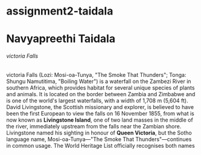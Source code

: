 # assignment2-taidala

# Navyapreethi Taidala
###### victoria Falls
victoria Falls (Lozi: Mosi-oa-Tunya, "The Smoke That Thunders"; Tonga: Shungu Namutitima, "Boiling Water") is a waterfall on the Zambezi River in southern Africa, which provides habitat for several unique species of plants and animals. It is located on the border between Zambia and Zimbabwe and is one of the world's largest waterfalls, with a width of 1,708 m (5,604 ft).
David Livingstone, the Scottish missionary and explorer, is believed to have been the first European to view the falls on 16 November 1855, from what is now known as **Livingstone Island**, one of two land masses in the middle of the river, immediately upstream from the falls near the Zambian shore.<br> Livingstone named his sighting in honour of **Queen Victoria**, but the Sotho language name, Mosi-oa-Tunya—"The Smoke That Thunders"—continues in common usage. The World Heritage List officially recognises both names